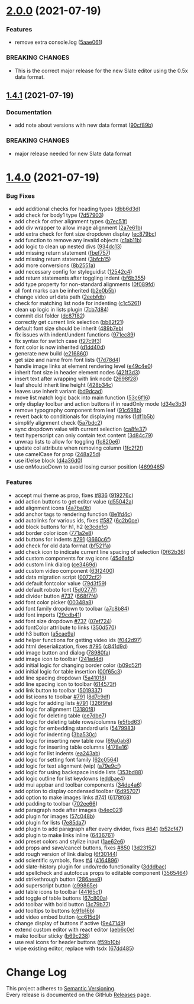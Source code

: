 # [2.0.0](https://github.com/dictyBase/dicty-components-page-editor/compare/1.4.1...2.0.0) (2021-07-19)


### Features

* remove extra console.log ([5aae061](https://github.com/dictyBase/dicty-components-page-editor/commit/5aae06105a9ea5e4aada62a7922141d0f9363cfe))


### BREAKING CHANGES

* This is the correct major release for the new Slate editor using the 0.5x data format.

## [1.4.1](https://github.com/dictyBase/dicty-components-page-editor/compare/1.4.0...1.4.1) (2021-07-19)


### Documentation

* add note about versions with new data format ([90cf89b](https://github.com/dictyBase/dicty-components-page-editor/commit/90cf89bf266e4de976e257445366ad47876a8bc8))


### BREAKING CHANGES

* major release needed for new Slate data format

# [1.4.0](https://github.com/dictyBase/dicty-components-page-editor/compare/1.3.1...1.4.0) (2021-07-19)


### Bug Fixes

* add additional checks for heading types ([dbb6d3d](https://github.com/dictyBase/dicty-components-page-editor/commit/dbb6d3d1847b16aba909657b757f162ba6e393e1))
* add check for body1 type ([7d57903](https://github.com/dictyBase/dicty-components-page-editor/commit/7d579036e2f27800d3b7a763227ddb944e53797d))
* add check for other alignment types ([b7ec51f](https://github.com/dictyBase/dicty-components-page-editor/commit/b7ec51ff6f4a5c64ecb1fb109e321e0db9a737ad))
* add div wrapper to allow image alignment ([2a7e61b](https://github.com/dictyBase/dicty-components-page-editor/commit/2a7e61b9c62b47d85e0ff9a324b7ffc9f008cc6f))
* add extra check for font size dropdown display ([ec879bc](https://github.com/dictyBase/dicty-components-page-editor/commit/ec879bc49aa1a54cbfb29d4454abce780aacb87f))
* add function to remove any invalid objects ([c1ab11b](https://github.com/dictyBase/dicty-components-page-editor/commit/c1ab11b9c35439b7b285c087361771364d24e0f7))
* add logic to clean up nested divs ([934dc13](https://github.com/dictyBase/dicty-components-page-editor/commit/934dc13aa08ac111a27bd57d591e52f57aa74d48))
* add missing return statement ([fbef757](https://github.com/dictyBase/dicty-components-page-editor/commit/fbef75727bebcfb5cdaf65305956c0c5a4c27bb7))
* add missing return statement ([3bfcb15](https://github.com/dictyBase/dicty-components-page-editor/commit/3bfcb15908023c6d11511359c3377f0912465113))
* add more conversions ([8b2551a](https://github.com/dictyBase/dicty-components-page-editor/commit/8b2551af09cb5c825f20f8fcb174653e91ee27bb))
* add necessary config for styleguidist ([12542c4](https://github.com/dictyBase/dicty-components-page-editor/commit/12542c4708430ecb8a47df4868a6040ed82e5e85))
* add return statements after toggling indent ([bf6b355](https://github.com/dictyBase/dicty-components-page-editor/commit/bf6b3552e1397e5125f94ea886878226a6434a7c))
* add type property for non-standard alignments ([0f089fd](https://github.com/dictyBase/dicty-components-page-editor/commit/0f089fd732a1fa2615331f61095b90a14ffa3b4a))
* all font marks can be inherited ([b2e0b5b](https://github.com/dictyBase/dicty-components-page-editor/commit/b2e0b5ba0cce734a939703ada5d6d0385108a8c3))
* change video url data path ([2eebfdb](https://github.com/dictyBase/dicty-components-page-editor/commit/2eebfdb87d7aff3d388311e7d9901f27bd3fbcde))
* check for matching list node for indenting ([c1c5261](https://github.com/dictyBase/dicty-components-page-editor/commit/c1c5261a67d403e8beaaecfc9481595ee437671f))
* clean up logic in lists plugin ([7cb7d84](https://github.com/dictyBase/dicty-components-page-editor/commit/7cb7d8413f547d98a381771a76285cc0db92ef5a))
* commit dist folder ([dc87f82](https://github.com/dictyBase/dicty-components-page-editor/commit/dc87f82245d76a189f65f4ab894d8d8b3ffed973))
* correctly get current link selection ([bb82f21](https://github.com/dictyBase/dicty-components-page-editor/commit/bb82f21704c119b5118665e40b29043124389662))
* default font size should be inherit ([489b7eb](https://github.com/dictyBase/dicty-components-page-editor/commit/489b7ebd54bb30597956b0252d8e30f44ab4f752))
* fix issues with indent/undent functions ([971ec89](https://github.com/dictyBase/dicty-components-page-editor/commit/971ec89cd2ec6f5105a159798efab5ec340f8071))
* fix syntax for switch case ([f27c9f3](https://github.com/dictyBase/dicty-components-page-editor/commit/f27c9f3a45c21df1c133edb430aff68b7639c4f0))
* font color is now inherited ([d1dd40d](https://github.com/dictyBase/dicty-components-page-editor/commit/d1dd40d6b66b0d4d79e5713dfecda802f05a5ffc))
* generate new build ([e216860](https://github.com/dictyBase/dicty-components-page-editor/commit/e216860c766b638e95d835e19390dc01579d5e70))
* get size and name from font lists ([17d78d4](https://github.com/dictyBase/dicty-components-page-editor/commit/17d78d46b099b804c3501a1bc604be8a4036277c))
* handle image links at element rendering level ([e49c4e0](https://github.com/dictyBase/dicty-components-page-editor/commit/e49c4e0b9684687a2a3a4e411be1548d697002f6))
* inherit font size in header element nodes ([421f3d3](https://github.com/dictyBase/dicty-components-page-editor/commit/421f3d320058403334770107bd11ee7bd515b9c1))
* insert text after wrapping with link node ([2698f28](https://github.com/dictyBase/dicty-components-page-editor/commit/2698f284e5fbffd929fa9163e61d0bb1091fa69a))
* leaf should inherit line height ([428b34c](https://github.com/dictyBase/dicty-components-page-editor/commit/428b34c623708ea212cb96513fef29d93a47c04b))
* leaves use inherit variant ([bd9dcad](https://github.com/dictyBase/dicty-components-page-editor/commit/bd9dcade6ad2fe0b49ffb3f3f97ea3a006772fe2))
* move list match logic back into main function ([53c6f16](https://github.com/dictyBase/dicty-components-page-editor/commit/53c6f16ba3bf0579038deed4902fa10d7f957224))
* only display toolbar and action buttons if in readOnly mode ([d34e3b3](https://github.com/dictyBase/dicty-components-page-editor/commit/d34e3b3985a47ceb4f175b6c536ee9776b98bf18))
* remove typography component from leaf ([91c698b](https://github.com/dictyBase/dicty-components-page-editor/commit/91c698baf5edca6261f143f214d5d4cadf6a22f0))
* revert back to conditionals for displaying marks ([1df1b5b](https://github.com/dictyBase/dicty-components-page-editor/commit/1df1b5b3da098209f400230b74532b303e4396c6))
* simplify alignment check ([5a7bdc2](https://github.com/dictyBase/dicty-components-page-editor/commit/5a7bdc2725c83f0ab62e30f54b65001ecc653b71))
* sync dropdown value with current selection ([ca8fe37](https://github.com/dictyBase/dicty-components-page-editor/commit/ca8fe37afe7f05240fd2016a78b1049b7cf89a68))
* text hyperscript can only contain text content ([3d84c79](https://github.com/dictyBase/dicty-components-page-editor/commit/3d84c7979e53837e1b7f53df4f43955dda1278df))
* unwrap lists to allow for toggling ([fc820e6](https://github.com/dictyBase/dicty-components-page-editor/commit/fc820e67b6a2df250c52880989be66d5c6b779cd))
* update col attribute when removing column ([1fc2f2f](https://github.com/dictyBase/dicty-components-page-editor/commit/1fc2f2f20511ce233871406c1ee3677c088c1c7b))
* use camelCase for prop ([248a25d](https://github.com/dictyBase/dicty-components-page-editor/commit/248a25d0126235b43bd36c7827f965079101c761))
* use if/else block ([d4a36d0](https://github.com/dictyBase/dicty-components-page-editor/commit/d4a36d0f19076465f7b0940dcb0b6127d142aeb1))
* use onMouseDown to avoid losing cursor position ([4699465](https://github.com/dictyBase/dicty-components-page-editor/commit/469946569a278e8960295411103640ff09c6c83f))


### Features

* accept mui theme as prop, fixes [#836](https://github.com/dictyBase/dicty-components-page-editor/issues/836) ([919276c](https://github.com/dictyBase/dicty-components-page-editor/commit/919276c69c2e029affc91e98029082f5761aadbd))
* add action buttons to get editor value ([d55042a](https://github.com/dictyBase/dicty-components-page-editor/commit/d55042a564c35337107345666f4aefabd95cb8f5))
* add alignment icons ([4a7ba0b](https://github.com/dictyBase/dicty-components-page-editor/commit/4a7ba0b9a67908755d93c92175f58ece77d67066))
* add anchor tags to rendering function ([8e1fd4c](https://github.com/dictyBase/dicty-components-page-editor/commit/8e1fd4cd29271d36b8138a01a5b6f411fe07c278))
* add autolinks for various ids, fixes [#587](https://github.com/dictyBase/dicty-components-page-editor/issues/587) ([6c2b0ce](https://github.com/dictyBase/dicty-components-page-editor/commit/6c2b0ce15de5f387eb9ac4196f1a574d2dde79bc))
* add block buttons for h1, h2 ([e3cdefc](https://github.com/dictyBase/dicty-components-page-editor/commit/e3cdefc692444fbda530d72bbe2ed04910113c86))
* add border color icon ([771a2e8](https://github.com/dictyBase/dicty-components-page-editor/commit/771a2e8d2127f9925fa06aaca76ac829d68579fd))
* add buttons for indents [#791](https://github.com/dictyBase/dicty-components-page-editor/issues/791) ([3660c6f](https://github.com/dictyBase/dicty-components-page-editor/commit/3660c6f1e28e3594c71044cf8c8c36e6674d0408))
* add check for old data format ([bf521fa](https://github.com/dictyBase/dicty-components-page-editor/commit/bf521fa52692e796988c41674c90fbec4074aaac))
* add check icon to indicate current line spacing of selection ([0f62b36](https://github.com/dictyBase/dicty-components-page-editor/commit/0f62b36e8bd1ad871bbe4754b56e938cb307cb3f))
* add custom components for svg icons ([45d6afc](https://github.com/dictyBase/dicty-components-page-editor/commit/45d6afcb4b29d50f37a033ea43c054ec2ab4d87a))
* add custom link dialog ([ce3469d](https://github.com/dictyBase/dicty-components-page-editor/commit/ce3469d7c7acfec9b1ba1cab8ef112a382488d25))
* add custom video component ([63f2400](https://github.com/dictyBase/dicty-components-page-editor/commit/63f2400ab3310a9f4f573e404b343e7953a5f581))
* add data migration script ([0072cf2](https://github.com/dictyBase/dicty-components-page-editor/commit/0072cf29652531b9359b00fbd2c179dda4149925))
* add default fontcolor value ([79d3f59](https://github.com/dictyBase/dicty-components-page-editor/commit/79d3f59ffb2a71af785f8477b841c60a4cf29829))
* add default roboto font ([5d0277f](https://github.com/dictyBase/dicty-components-page-editor/commit/5d0277f4327ceedfb95b87120cd598e20237a34c))
* add divider button [#737](https://github.com/dictyBase/dicty-components-page-editor/issues/737) ([668f7f4](https://github.com/dictyBase/dicty-components-page-editor/commit/668f7f4bac45dbcc771cc5986e2ba9a6fc957715))
* add font color picker ([00348a8](https://github.com/dictyBase/dicty-components-page-editor/commit/00348a86074737b0e963feb119a9e307e53f78e1))
* add font family dropdown to toolbar ([a7c8b84](https://github.com/dictyBase/dicty-components-page-editor/commit/a7c8b8410b4a08a9bd65e397186dcfbd48453086))
* add font imports ([29cdb41](https://github.com/dictyBase/dicty-components-page-editor/commit/29cdb413cb0f3b886e72875e476b93a654e43219))
* add font size dropdown [#737](https://github.com/dictyBase/dicty-components-page-editor/issues/737) ([07ef724](https://github.com/dictyBase/dicty-components-page-editor/commit/07ef724ec12f06b72e14f951565e2b69c6747875))
* add fontColor attribute to links ([350d570](https://github.com/dictyBase/dicty-components-page-editor/commit/350d570c10eae2396a4217ac731fefbc9ba09129))
* add h3 button ([a5cae9a](https://github.com/dictyBase/dicty-components-page-editor/commit/a5cae9a82bc1e15b7433cfe08e4d23d916d80d87))
* add helper functions for getting video ids ([f042d97](https://github.com/dictyBase/dicty-components-page-editor/commit/f042d978f963e52cba7f8b89b208e05c94ef2444))
* add html deserialization, fixes [#795](https://github.com/dictyBase/dicty-components-page-editor/issues/795) ([c841d9d](https://github.com/dictyBase/dicty-components-page-editor/commit/c841d9de936ad795f7522a47eac32d63b69867d9))
* add image button and dialog ([78980fa](https://github.com/dictyBase/dicty-components-page-editor/commit/78980fa0dc8f8b05cbda95ff88b48fc956c6ecc2))
* add image icon to toolbar ([241ad4d](https://github.com/dictyBase/dicty-components-page-editor/commit/241ad4d92ba0797dba105f75261142d43521d564))
* add initial logic for changing border color ([b09d52f](https://github.com/dictyBase/dicty-components-page-editor/commit/b09d52f02fd09da108d7742d029abb52be536a1b))
* add initial logic for table insertion ([00f65c3](https://github.com/dictyBase/dicty-components-page-editor/commit/00f65c3d742335546c62345ea4b22a9e82ce4a5d))
* add line spacing dropdown ([5a41018](https://github.com/dictyBase/dicty-components-page-editor/commit/5a4101879145cbefa2b6e577d54f161212f15a13))
* add line spacing icon to toolbar ([614573f](https://github.com/dictyBase/dicty-components-page-editor/commit/614573f1610fee95e75f61a8b7f18b032f2ae772))
* add link button to toolbar ([5019337](https://github.com/dictyBase/dicty-components-page-editor/commit/501933799976a6a1088a46148f558c77742e0b7a))
* add list icons to toolbar [#791](https://github.com/dictyBase/dicty-components-page-editor/issues/791) ([8d7c9df](https://github.com/dictyBase/dicty-components-page-editor/commit/8d7c9df58560dcf2b297d0ab0853405af639e6d0))
* add logic for adding lists [#791](https://github.com/dictyBase/dicty-components-page-editor/issues/791) ([326f9fe](https://github.com/dictyBase/dicty-components-page-editor/commit/326f9fe8cdd78a6fbd8503f68b299d056518f227))
* add logic for alignment ([13180f8](https://github.com/dictyBase/dicty-components-page-editor/commit/13180f8fcf4c405374b124d2c536174afd421fc0))
* add logic for deleting table ([ce7dbe7](https://github.com/dictyBase/dicty-components-page-editor/commit/ce7dbe7fca754485cc8b951fb6811cc050e34814))
* add logic for deleting table rows/columns ([e5fbd63](https://github.com/dictyBase/dicty-components-page-editor/commit/e5fbd63855ee99fb7b50ec782a36bcaa2bb61ac8))
* add logic for embedding standard urls ([5479983](https://github.com/dictyBase/dicty-components-page-editor/commit/5479983ff169b0bc68fbe44c8827eda5c4bdfc32))
* add logic for indenting ([3ba530c](https://github.com/dictyBase/dicty-components-page-editor/commit/3ba530c2112f7a67afc3cbf2176968889badb7e9))
* add logic for inserting new table row ([69a0ab8](https://github.com/dictyBase/dicty-components-page-editor/commit/69a0ab8ecc733347e967fa4a661d6e6e86537d23))
* add logic for inserting table columns ([4178e16](https://github.com/dictyBase/dicty-components-page-editor/commit/4178e16a0f13f0ac105ebe9431a9ea46836ddc0a))
* add logic for list indents ([ea243ab](https://github.com/dictyBase/dicty-components-page-editor/commit/ea243ab928dde27499ff82dd5bb32eee8b70a949))
* add logic for setting font family ([62c0564](https://github.com/dictyBase/dicty-components-page-editor/commit/62c05642fc71942c118716a9d74882b9c5f20c49))
* add logic for text alignment (wip) ([a79e9cf](https://github.com/dictyBase/dicty-components-page-editor/commit/a79e9cfdb6a95d1db4b0fdca539be7004da97bb2))
* add logic for using backspace inside lists ([353bd88](https://github.com/dictyBase/dicty-components-page-editor/commit/353bd883a85575b91a8095e1a7f6a9771006c2dd))
* add logic outline for list keydowns ([eddbae4](https://github.com/dictyBase/dicty-components-page-editor/commit/eddbae49302f14826d907e57dbe84b180a2dc4a8))
* add mui appbar and toolbar components ([34de4a6](https://github.com/dictyBase/dicty-components-page-editor/commit/34de4a6aa66fdbeae0db4aef118f9424d4c77501))
* add option to display condensed toolbar ([6d95707](https://github.com/dictyBase/dicty-components-page-editor/commit/6d95707bbd03370fb95d53341148cb8e72c45efd))
* add option to make images links [#741](https://github.com/dictyBase/dicty-components-page-editor/issues/741) ([6178f68](https://github.com/dictyBase/dicty-components-page-editor/commit/6178f68effd232d67c7e90e6fba1f85c86c3c62a))
* add padding to toolbar ([702ee66](https://github.com/dictyBase/dicty-components-page-editor/commit/702ee661bb7009e3c0b051aa9cb24eb93a8d85ab))
* add paragraph node after images ([b4ec021](https://github.com/dictyBase/dicty-components-page-editor/commit/b4ec0213905527f3446458205cad5bbc5f2d66a5))
* add plugin for images ([57c048b](https://github.com/dictyBase/dicty-components-page-editor/commit/57c048bb646179d04348943a05daa54f193c8e56))
* add plugin for lists ([7e85da7](https://github.com/dictyBase/dicty-components-page-editor/commit/7e85da7f8e7b10cd75b00d15c4ea339bc0fbd6b8))
* add plugin to add paragraph after every divider, fixes [#641](https://github.com/dictyBase/dicty-components-page-editor/issues/641) ([b52cf47](https://github.com/dictyBase/dicty-components-page-editor/commit/b52cf47b641ed71dd00e453b97e7baaa690b71a2))
* add plugin to make links inline ([6436761](https://github.com/dictyBase/dicty-components-page-editor/commit/643676166f6211c8717072b86e186fa987e84554))
* add preset colors and stylize input ([1ae62e6](https://github.com/dictyBase/dicty-components-page-editor/commit/1ae62e61f299a1f5626df2c50b094125a16a1c95))
* add props and save/cancel buttons, fixes [#850](https://github.com/dictyBase/dicty-components-page-editor/issues/850) ([3d23152](https://github.com/dictyBase/dicty-components-page-editor/commit/3d23152f07210236230bc3dd07cda5d9ba565fdc))
* add rough version of link dialog ([6f30144](https://github.com/dictyBase/dicty-components-page-editor/commit/6f301449663f91d671de73656d1c0c2e3fd0e043))
* add scientific symbols, fixes [#4](https://github.com/dictyBase/dicty-components-page-editor/issues/4) ([4164896](https://github.com/dictyBase/dicty-components-page-editor/commit/41648968ed90206aee67193fd16c4bd5c0816642))
* add slate-history plugin for undo/redo functionality ([3dddbac](https://github.com/dictyBase/dicty-components-page-editor/commit/3dddbac21c76110bae18728ccfa0ce617c785725))
* add spellcheck and autofocus props to editable component ([3565464](https://github.com/dictyBase/dicty-components-page-editor/commit/3565464493e4620dd840bcebd75814d1a8c233b6))
* add strikethrough button ([286aee9](https://github.com/dictyBase/dicty-components-page-editor/commit/286aee9d395df494fc53665e99a45634ac817c03))
* add superscript button ([c99865e](https://github.com/dictyBase/dicty-components-page-editor/commit/c99865ea2737105166cb7323379a6c4aaf043bcc))
* add table icons to toolbar ([44165c1](https://github.com/dictyBase/dicty-components-page-editor/commit/44165c1ff2733e9f821cb8242899e247fb9a64c4))
* add toggle of table buttons ([67c800a](https://github.com/dictyBase/dicty-components-page-editor/commit/67c800a90a03b2f84093818193adc44b61c60c15))
* add toolbar with bold button ([3c79b77](https://github.com/dictyBase/dicty-components-page-editor/commit/3c79b7794987aab649ca7b6ee4b0d070734a374e))
* add tooltips to buttons ([c91b16b](https://github.com/dictyBase/dicty-components-page-editor/commit/c91b16b4ffd9eb1a2a35af4ba8f8c3ccbdfb5b08))
* add video embed button ([cc615d9](https://github.com/dictyBase/dicty-components-page-editor/commit/cc615d9e4464813d60e4e5ce526a518799dc4a10))
* change display of buttons if active ([9e47149](https://github.com/dictyBase/dicty-components-page-editor/commit/9e471495e4ce23bf97c58fe4707a1ab2c0dcbc77))
* extend custom editor with react editor ([aeb6c0e](https://github.com/dictyBase/dicty-components-page-editor/commit/aeb6c0ed3357449d7b6e360a17ceb57c0209b675))
* make toolbar sticky ([b69c238](https://github.com/dictyBase/dicty-components-page-editor/commit/b69c238beb89adf39dd8d4447fe17164dc0f99d3))
* use real icons for header buttons ([f59b10b](https://github.com/dictyBase/dicty-components-page-editor/commit/f59b10bff76c2a1b24a9a345832f4146aa04d762))
* wipe existing editor, replace with tsdx ([67dd485](https://github.com/dictyBase/dicty-components-page-editor/commit/67dd48503ccfb6d89f945e9a99eec385708a8b3e))

# Change Log

This project adheres to [Semantic Versioning](http://semver.org/).  
Every release is documented on the GitHub [Releases](https://github.com/dictyBase/dicty-components-page-editor/releases) page.
